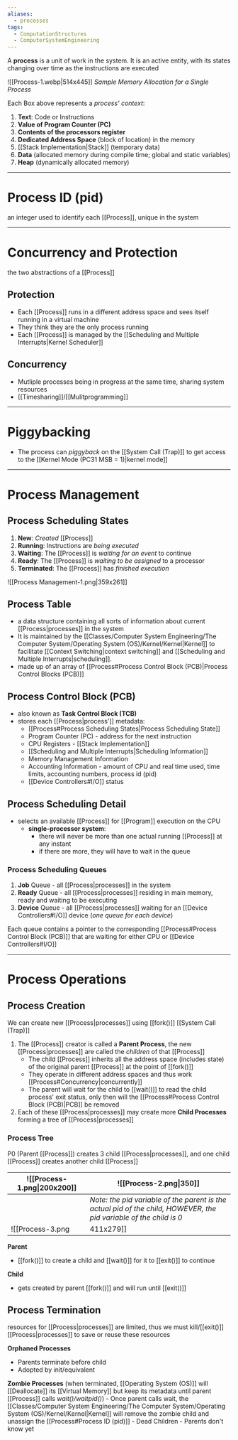 ```yaml
---
aliases:
  - processes
tags:
  - ComputationStructures
  - ComputerSystemEngineering
---
```

A **process** is a unit of work in the system. It is an active entity, with its states changing over time as the instructions are executed

![[Process-1.webp|514x445]]
*Sample Memory Allocation for a Single Process* 

Each Box above represents a *process' context*:
1. **Text**: Code or Instructions
2. **Value of Program Counter (PC)**
3. **Contents of the processors register**
4. **Dedicated Address Space** (block of location) in the memory
5. [[Stack Implementation|Stack]] (temporary data)
6. **Data** (allocated memory during compile time; global and static variables)
7. **Heap** (dynamically allocated memory)
___
# Process ID (pid)
an integer used to identify each [[Process]], unique in the system

___
# Concurrency and Protection
the two abstractions of a [[Process]]

## Protection
- Each [[Process]] runs in a different address space and sees itself running in a virtual machine
- They think they are the only process running
- Each [[Process]] is managed by the [[Scheduling and Multiple Interrupts|Kernel Scheduler]] 

## Concurrency
- Mutliple processes being in progress at the same time, sharing system resources
- [[Timesharing]]/[[Mulitprogramming]]

___
# Piggybacking
- The process can *piggyback* on the [[System Call (Trap)]] to get access to the [[Kernel Mode (PC31 MSB = 1)|kernel mode]]

___
# Process Management
## Process Scheduling States
1. **New**: *Created* [[Process]]
2. **Running**: Instructions are *being executed*
3. **Waiting**: The [[Process]] is *waiting for an event* to continue
4. **Ready**: The [[Process]] is *waiting to be assigned* to a processor
5. **Terminated**: The [[Process]] has *finished execution*

![[Process Management-1.png|359x261]]

## Process Table
- a data structure containing all sorts of information about current [[Process|processes]] in the system
- It is maintained by the [[Classes/Computer System Engineering/The Computer System/Operating System (OS)/Kernel/Kernel|Kernel]] to facilitate [[Context Switching|context switching]] and [[Scheduling and Multiple Interrupts|scheduling]].
- made up of an array of [[Process#Process Control Block (PCB)|Process Control Blocks (PCB)]]  


## Process Control Block (PCB)
- also known as **Task Control Block (TCB)**
- stores each [[Process|process']] metadata:
	- [[Process#Process Scheduling States|Process Scheduling State]]
	-  Program Counter (PC) - address for the next instruction
	- CPU Registers - [[Stack Implementation]]
	- [[Scheduling and Multiple Interrupts|Scheduling Information]]
	- Memory Management Information
	- Accounting Information - amount of CPU and real time used, time limits, accounting numbers, process id (pid)
	- [[Device Controllers#I/O]] status

## Process Scheduling Detail
- selects an available [[Process]] for [[Program]] execution on the CPU
	- **single-processor system**: 
		- there will never be more than one actual running [[Process]] at any instant
		- if there are more, they will have to wait in the queue

### Process Scheduling Queues
1. **Job** Queue - all [[Process|processes]] in the system
2. **Ready** Queue - all [[Process|processes]] residing in main memory, ready and waiting to be executing
3. **Device** Queue - all [[Process|processes]] waiting for an [[Device Controllers#I/O]] device (*one queue for each device*)

Each queue contains a pointer to the corresponding [[Process#Process Control Block (PCB)]] that are waiting for either CPU or [[Device Controllers#I/O]] 
___
# Process Operations
## Process Creation
We can create new [[Process|processes]] using [[fork()]] [[System Call (Trap)]] 
1. The [[Process]] creator is called a **Parent Process**, the new [[Process|processes]] are called the *children* of that [[Process]]
	- The child [[Process]] inherits all the address space (includes state) of the original parent [[Process]] at the point of [[fork()]]
	- They operate in different address spaces and thus work [[Process#Concurrency|concurrently]]
	- The parent will wait for the child to [[wait()]] to read the child process' exit status, only then will the [[Process#Process Control Block (PCB)|PCB]] be removed
2. Each of these [[Process|processes]] may create more **Child Processes** forming a tree of [[Process|processes]]

### Process Tree
P0 (Parent [[Process]]) creates 3 child [[Process|processes]], and one child [[Process]] creates another child [[Process]]

| ![[Process-1.png\|200x200]] | ![[Process-2.png\|350]]                                                                                            |
| --------------------------- | ------------------------------------------------------------------------------------------------------------------ |
|                             | *Note: the pid variable of the parent is the actual pid of the child, HOWEVER, the pid variable of the child is 0* |
![[Process-3.png|411x279]]

**Parent**
- [[fork()]] to create a child and [[wait()]] for it to [[exit()]] to continue

**Child**
- gets created by parent [[fork()]] and will run until [[exit()]]

## Process Termination
resources for [[Process|processes]] are limited, thus we must kill/[[exit()]] [[Process|processes]] to save or reuse these resources

**Orphaned Processes**
- Parents terminate before child
- Adopted by init/equivalent

**Zombie Processes** (when terminated, [[Operating System (OS)]] will [[Deallocate]] its [[Virtual Memory]] but keep its metadata until parent [[Process]] calls *wait()/waitpid()*)
	- Once parent calls wait, the [[Classes/Computer System Engineering/The Computer System/Operating System (OS)/Kernel/Kernel|Kernel]] will remove the zombie child and unassign the [[Process#Process ID (pid)]]
	- Dead Children
	- Parents don't know yet